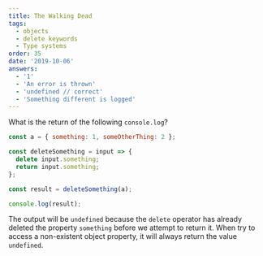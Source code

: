 ```yaml
---
title: The Walking Dead 
tags:
  - objects
  - delete keywords
  - Type systems
order: 35
date: '2019-10-06'
answers:
  - '1'
  - 'An error is thrown'
  - 'undefined // correct'
  - 'Something different is logged'
---
```


What is the return of the following `console.log`?

```javascript
const a = { something: 1, someOtherThing: 2 };

const deleteSomething = input => {
  delete input.something;
  return input.something;
};

const result = deleteSomething(a);

console.log(result);
```


<!-- explanation -->

The output will be `undefined` because the `delete` operator has already deleted the property `something` before we attempt to return it. When try to access a non-existent object property, it will always return the value `undefined`. 
